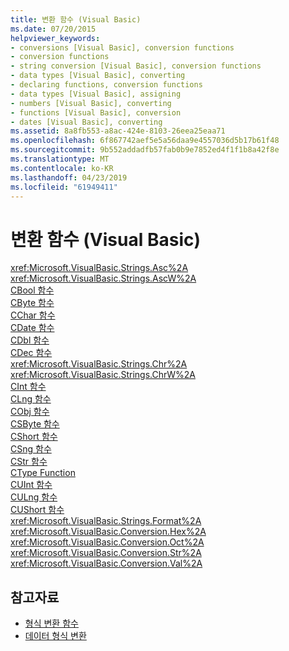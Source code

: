 ```yaml
---
title: 변환 함수 (Visual Basic)
ms.date: 07/20/2015
helpviewer_keywords:
- conversions [Visual Basic], conversion functions
- conversion functions
- string conversion [Visual Basic], conversion functions
- data types [Visual Basic], converting
- declaring functions, conversion functions
- data types [Visual Basic], assigning
- numbers [Visual Basic], converting
- functions [Visual Basic], conversion
- dates [Visual Basic], converting
ms.assetid: 8a8fb553-a8ac-424e-8103-26eea25eaa71
ms.openlocfilehash: 6f867742aef5e5a56daa9e4557036d5b17b61f48
ms.sourcegitcommit: 9b552addadfb57fab0b9e7852ed4f1f1b8a42f8e
ms.translationtype: MT
ms.contentlocale: ko-KR
ms.lasthandoff: 04/23/2019
ms.locfileid: "61949411"
---
```

# <a name="conversion-functions-visual-basic"></a>변환 함수 (Visual Basic)

<xref:Microsoft.VisualBasic.Strings.Asc%2A>   
<xref:Microsoft.VisualBasic.Strings.AscW%2A>   
[CBool 함수](../../../visual-basic/language-reference/functions/type-conversion-functions.md)   
[CByte 함수](../../../visual-basic/language-reference/functions/type-conversion-functions.md)   
[CChar 함수](../../../visual-basic/language-reference/functions/type-conversion-functions.md)   
[CDate 함수](../../../visual-basic/language-reference/functions/type-conversion-functions.md)   
[CDbl 함수](../../../visual-basic/language-reference/functions/type-conversion-functions.md)   
[CDec 함수](../../../visual-basic/language-reference/functions/type-conversion-functions.md)   
<xref:Microsoft.VisualBasic.Strings.Chr%2A>   
<xref:Microsoft.VisualBasic.Strings.ChrW%2A>   
[CInt 함수](../../../visual-basic/language-reference/functions/type-conversion-functions.md)   
[CLng 함수](../../../visual-basic/language-reference/functions/type-conversion-functions.md)   
[CObj 함수](../../../visual-basic/language-reference/functions/type-conversion-functions.md)   
[CSByte 함수](../../../visual-basic/language-reference/functions/type-conversion-functions.md)   
[CShort 함수](../../../visual-basic/language-reference/functions/type-conversion-functions.md)   
[CSng 함수](../../../visual-basic/language-reference/functions/type-conversion-functions.md)   
[CStr 함수](../../../visual-basic/language-reference/functions/type-conversion-functions.md)   
[CType Function](../../../visual-basic/language-reference/functions/ctype-function.md)   
[CUInt 함수](../../../visual-basic/language-reference/functions/type-conversion-functions.md)   
[CULng 함수](../../../visual-basic/language-reference/functions/type-conversion-functions.md)   
[CUShort 함수](../../../visual-basic/language-reference/functions/type-conversion-functions.md)   
<xref:Microsoft.VisualBasic.Strings.Format%2A>   
<xref:Microsoft.VisualBasic.Conversion.Hex%2A>   
<xref:Microsoft.VisualBasic.Conversion.Oct%2A>   
<xref:Microsoft.VisualBasic.Conversion.Str%2A>   
<xref:Microsoft.VisualBasic.Conversion.Val%2A>

## <a name="see-also"></a>참고자료

- [형식 변환 함수](../../../visual-basic/language-reference/functions/type-conversion-functions.md)
- [데이터 형식 변환](../../../visual-basic/programming-guide/concepts/linq/converting-data-types.md)
